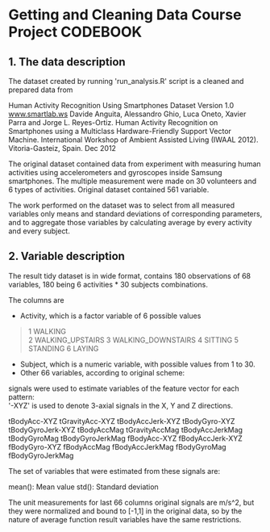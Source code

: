 # Getting and Cleaning Data Course Project CODEBOOK

## 1. The data description
The dataset created by running 'run_analysis.R' script is a cleaned and prepared data from

Human Activity Recognition Using Smartphones Dataset
Version 1.0
www.smartlab.ws
Davide Anguita, Alessandro Ghio, Luca Oneto, Xavier Parra and Jorge L. Reyes-Ortiz. Human Activity Recognition on Smartphones using a Multiclass Hardware-Friendly Support Vector Machine. International Workshop of Ambient Assisted Living (IWAAL 2012). Vitoria-Gasteiz, Spain. Dec 2012

The original dataset contained data from experiment with measuring human activities using
accelerometers and gyroscopes inside Samsung smartphones. The multiple measurement were made
on 30 volunteers and 6 types of activities. Original dataset contained 561 variable.

The work performed on the dataset was to select from all measured variables only means and standard
deviations of corresponding parameters, and to aggregate those variables by
calculating average by every activity and every subject.

## 2. Variable description
The result tidy dataset is in wide format, contains 180 observations of 68 variables, 180 being 6 activities * 30 subjects combinations.

The columns are
* Activity, which is a factor variable of 6 possible values

>1 WALKING                                                                
2 WALKING_UPSTAIRS
3 WALKING_DOWNSTAIRS
4 SITTING
5 STANDING
6 LAYING

* Subject, which is a numeric variable, with possible values from 1 to 30.
* Other 66 variables, according to original scheme:

signals were used to estimate variables of the feature vector for each pattern:  
'-XYZ' is used to denote 3-axial signals in the X, Y and Z directions.

tBodyAcc-XYZ
tGravityAcc-XYZ
tBodyAccJerk-XYZ
tBodyGyro-XYZ
tBodyGyroJerk-XYZ
tBodyAccMag
tGravityAccMag
tBodyAccJerkMag
tBodyGyroMag
tBodyGyroJerkMag
fBodyAcc-XYZ
fBodyAccJerk-XYZ
fBodyGyro-XYZ
fBodyAccMag
fBodyAccJerkMag
fBodyGyroMag
fBodyGyroJerkMag

The set of variables that were estimated from these signals are: 

mean(): Mean value
std(): Standard deviation

The unit measurements for last 66 columns original signals are m/s^2,
but they were normalized and bound to [-1,1] in the original data,
so by the nature of average function result variables have the same restrictions.